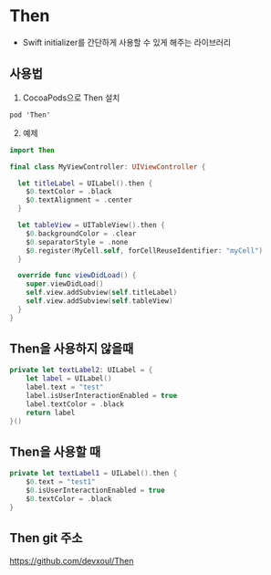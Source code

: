 # Then
- Swift initializer를 간단하게 사용할 수 있게 해주는 라이브러리 

## 사용법
1. CocoaPods으로 Then 설치

```
pod 'Then'
```

2. 예제

```Swift
import Then

final class MyViewController: UIViewController {

  let titleLabel = UILabel().then {
    $0.textColor = .black
    $0.textAlignment = .center
  }

  let tableView = UITableView().then {
    $0.backgroundColor = .clear
    $0.separatorStyle = .none
    $0.register(MyCell.self, forCellReuseIdentifier: "myCell")
  }

  override func viewDidLoad() {
    super.viewDidLoad()
    self.view.addSubview(self.titleLabel)
    self.view.addSubview(self.tableView)
  }
}
```



## Then을 사용하지 않을때
```swift
private let textLabel2: UILabel = {
    let label = UILabel()
    label.text = "test"
    label.isUserInteractionEnabled = true
    label.textColor = .black
    return label
}()
```

## Then을 사용할 때
```swift
private let textLabel1 = UILabel().then {
    $0.text = "test1"
    $0.isUserInteractionEnabled = true
    $0.textColor = .black
}
```

## Then git 주소

https://github.com/devxoul/Then
